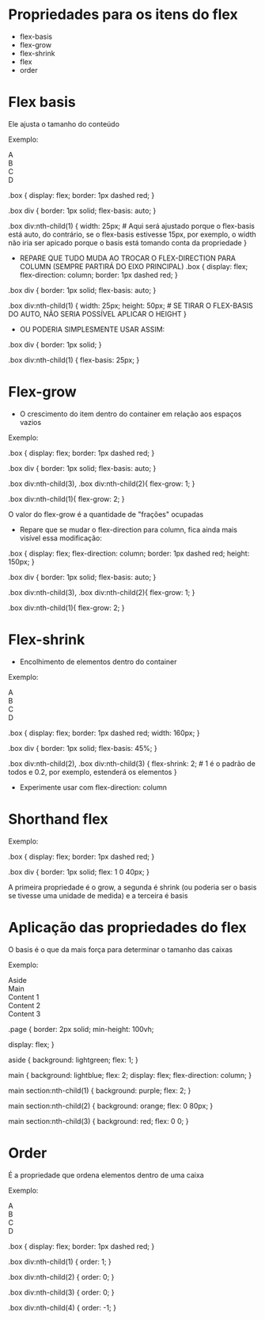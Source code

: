 # Propriedades para os itens do flex

- flex-basis
- flex-grow
- flex-shrink
- flex
- order

# Flex basis

Ele ajusta o tamanho do conteúdo

Exemplo:

<div class="box">
  <div class="item">A</div>
  <div class="item">B</div>
  <div class="item">C</div>
  <div class="item">D</div>
</div>

.box {
  display: flex;
  border: 1px dashed red;
}

.box div {
  border: 1px solid;
  flex-basis: auto;
}

.box div:nth-child(1) {
  width: 25px; # Aqui será ajustado porque o flex-basis está auto, do contrário, se o flex-basis estivesse 15px, por exemplo, o width não iria ser apicado porque o basis está tomando conta da propriedade
}


* REPARE QUE TUDO MUDA AO TROCAR O FLEX-DIRECTION PARA COLUMN (SEMPRE PARTIRÁ DO EIXO PRINCIPAL)
.box {
  display: flex;
  flex-direction: column;
  border: 1px dashed red;
}

.box div {
  border: 1px solid;
  flex-basis: auto;
}

.box div:nth-child(1) {
  width: 25px;
  height: 50px; # SE TIRAR O FLEX-BASIS DO AUTO, NÃO SERIA POSSÍVEL APLICAR O HEIGHT
}

* OU PODERIA SIMPLESMENTE USAR ASSIM:

.box div {
  border: 1px solid;
}

.box div:nth-child(1) {
  flex-basis: 25px;
}

# Flex-grow

- O crescimento do item dentro do container em relação aos espaços vazios

Exemplo:

.box {
  display: flex;
  border: 1px dashed red;
}

.box div {
  border: 1px solid;
  flex-basis: auto;
}

.box div:nth-child(3),
.box div:nth-child(2){
  flex-grow: 1;
}

.box div:nth-child(1){
  flex-grow: 2;
}

O valor do flex-grow é a quantidade de "frações" ocupadas

* Repare que se mudar o flex-direction para column, fica ainda mais visível essa modificação:

.box {
  display: flex;
  flex-direction: column;
  border: 1px dashed red;
  height: 150px;
}

.box div {
  border: 1px solid;
  flex-basis: auto;
}

.box div:nth-child(3),
.box div:nth-child(2){
  flex-grow: 1;
}

.box div:nth-child(1){
  flex-grow: 2;
}


# Flex-shrink

- Encolhimento de elementos dentro do container

Exemplo:

<div class="box">
  <div class="item">A</div>
  <div class="item">B</div>
  <div class="item">C</div>
  <div class="item">D</div>
</div>

.box {
  display: flex;
  border: 1px dashed red;
  width: 160px; 
}

.box div {
  border: 1px solid;
  flex-basis: 45%;
}

.box div:nth-child(2),
.box div:nth-child(3) {
  flex-shrink: 2;  # 1 é o padrão de todos e 0.2, por exemplo, estenderá os elementos
}

* Experimente usar com flex-direction: column

# Shorthand flex

Exemplo:

.box {
  display: flex;
  border: 1px dashed red;
}

.box div {
  border: 1px solid;
  flex: 1 0 40px;
}

A primeira propriedade é o grow, a segunda é shrink (ou poderia ser o basis se tivesse uma unidade de medida) e a terceira é basis

# Aplicação das propriedades do flex

O basis é o que da mais força para determinar o tamanho das caixas

Exemplo:

<div class="page">
  <aside>Aside</aside>
    <main>
      Main
      <section>Content 1</section>
    <section>Content 2</section>
    <section>Content 3</section>
    </main>
</div>

.page {
  border: 2px solid;
  min-height: 100vh;
  
  display: flex;
}

aside {
  background: lightgreen;
  flex: 1;
}

main {
  background: lightblue;
  flex: 2;
  display: flex;
  flex-direction: column;
}

main section:nth-child(1) {
  background: purple;
  flex: 2;
}

main section:nth-child(2) {
  background: orange;
  flex: 0 80px;
}

main section:nth-child(3) {
  background: red;
  flex: 0 0;
}
 
# Order

É a propriedade que ordena elementos dentro de uma caixa

Exemplo:

<div class="box">
  <div class="item">A</div>
  <div class="item">B</div>
  <div class="item">C</div>
  <div class="item">D</div>
</div>


.box {
  display: flex;
  border: 1px dashed red;
}

.box div:nth-child(1) {
  order: 1;
}

.box div:nth-child(2) {
  order: 0;
}

.box div:nth-child(3) {
  order: 0;
}

.box div:nth-child(4) {
  order: -1;
}
